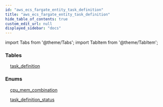 ```yaml
---
id: "aws_ecs_fargate_entity_task_definition"
title: "aws_ecs_fargate_entity_task_definition"
hide_table_of_contents: true
custom_edit_url: null
displayed_sidebar: "docs"
---
```


import Tabs from '@theme/Tabs';
import TabItem from '@theme/TabItem';

<Tabs>
  <TabItem value="Components" label="Components" default>

### Tables

    [task_definition](../../aws/tables/aws_ecs_fargate_entity_task_definition.TaskDefinition)

### Enums
    [cpu_mem_combination](../../aws/enums/aws_ecs_fargate_entity_task_definition.CpuMemCombination)

    [task_definition_status](../../aws/enums/aws_ecs_fargate_entity_task_definition.TaskDefinitionStatus)

</TabItem>
  <TabItem value="Code examples" label="Code examples">

</TabItem>
</Tabs>
